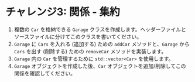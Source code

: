 # チャレンジ3: 関係 - 集約

1. 複数の `Car` を格納できる `Garage` クラスを作成します。ヘッダーファイルとソースファイルに分けてこのクラスを書いてください。
2. `Garage` に `Cars` を入れる (追加する) ための `addCar` メソッドと、`Garage` から `Cars` を出す (削除する) ための `removeCar` メソッドを実装します。
3. `Garage` 内の `Car` を管理するために `std::vector<Car>` を使用します。
4. `Garage` オブジェクトを作成した後、`Car` オブジェクトを追加/削除してこの関係を確認してください。
